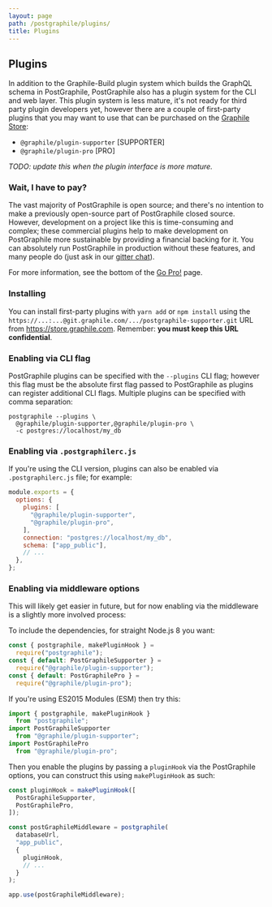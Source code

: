 ```yaml
---
layout: page
path: /postgraphile/plugins/
title: Plugins
---
```


## Plugins

In addition to the Graphile-Build plugin system which builds the GraphQL schema
in PostGraphile, PostGraphile also has a plugin system for the CLI and web
layer.  This plugin system is less mature, it's not ready for third party
plugin developers yet, however there are a couple of first-party plugins
that you may want to use that can be purchased on the [Graphile Store](https://store.graphile.com):

- `@graphile/plugin-supporter` [SUPPORTER]
- `@graphile/plugin-pro` [PRO]

_TODO: update this when the plugin interface is more mature._

### Wait, I have to pay?

The vast majority of PostGraphile is open source; and there's no intention to
make a previously open-source part of PostGraphile closed source. However,
development on a project like this is time-consuming and complex; these
commercial plugins help to make development on PostGraphile more sustainable by
providing a financial backing for it. You can absolutely run PostGraphile in
production without these features, and many people do (just ask in our [gitter
chat](https://gitter.im/graphile/postgraphile)).

For more information, see the bottom of the [Go Pro!](/postgraphile/pricing/) page.

### Installing

You can install first-party plugins with `yarn add` or `npm install` using the
`https://...:...@git.graphile.com/.../postgraphile-supporter.git` URL from
https://store.graphile.com. Remember: **you must keep this URL confidential**.

### Enabling via CLI flag

PostGraphile plugins can be specified with the `--plugins` CLI flag; however
this flag must be the absolute first flag passed to PostGraphile as plugins can
register additional CLI flags. Multiple plugins can be specified with comma
separation:

```
postgraphile --plugins \
  @graphile/plugin-supporter,@graphile/plugin-pro \
  -c postgres://localhost/my_db
```

### Enabling via `.postgraphilerc.js`

If you're using the CLI version, plugins can also be enabled via
`.postgraphilerc.js` file; for example:

```js
module.exports = {
  options: {
    plugins: [
      "@graphile/plugin-supporter",
      "@graphile/plugin-pro",
    ],
    connection: "postgres://localhost/my_db",
    schema: ["app_public"],
    // ...
  },
};
```

### Enabling via middleware options

This will likely get easier in future, but for now enabling via the middleware
is a slightly more involved process:

To include the dependencies, for straight Node.js 8 you want:

```js
const { postgraphile, makePluginHook } =
  require("postgraphile");
const { default: PostGraphileSupporter } =
  require("@graphile/plugin-supporter");
const { default: PostGraphilePro } =
  require("@graphile/plugin-pro");
```

If you're using ES2015 Modules (ESM) then try this:

```js
import { postgraphile, makePluginHook }
  from "postgraphile";
import PostGraphileSupporter
  from "@graphile/plugin-supporter";
import PostGraphilePro
  from "@graphile/plugin-pro";
```

Then you enable the plugins by passing a `pluginHook` via the PostGraphile
options, you can construct this using `makePluginHook` as such:

```js
const pluginHook = makePluginHook([
  PostGraphileSupporter,
  PostGraphilePro,
]);

const postGraphileMiddleware = postgraphile(
  databaseUrl,
  "app_public",
  {
    pluginHook,
    // ...
  }
);

app.use(postGraphileMiddleware);
```
